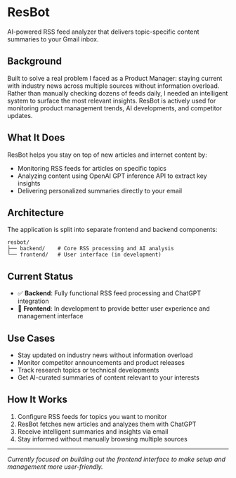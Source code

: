 # ResBot

AI-powered RSS feed analyzer that delivers topic-specific content summaries to your Gmail inbox.

## Background

Built to solve a real problem I faced as a Product Manager: staying current with industry news across multiple sources without information overload. Rather than manually checking dozens of feeds daily, I needed an intelligent system to surface the most relevant insights. ResBot is actively used for monitoring product management trends, AI developments, and competitor updates.

## What It Does

ResBot helps you stay on top of new articles and internet content by:
- Monitoring RSS feeds for articles on specific topics
- Analyzing content using OpenAI GPT inference API to extract key insights
- Delivering personalized summaries directly to your email

## Architecture

The application is split into separate frontend and backend components:

```
resbot/
├── backend/    # Core RSS processing and AI analysis
└── frontend/   # User interface (in development)
```

## Current Status

- ✅ **Backend**: Fully functional RSS feed processing and ChatGPT integration
- 🚧 **Frontend**: In development to provide better user experience and management interface

## Use Cases

- Stay updated on industry news without information overload
- Monitor competitor announcements and product releases
- Track research topics or technical developments
- Get AI-curated summaries of content relevant to your interests

## How It Works

1. Configure RSS feeds for topics you want to monitor
2. ResBot fetches new articles and analyzes them with ChatGPT
3. Receive intelligent summaries and insights via email
4. Stay informed without manually browsing multiple sources

---

*Currently focused on building out the frontend interface to make setup and management more user-friendly.*
